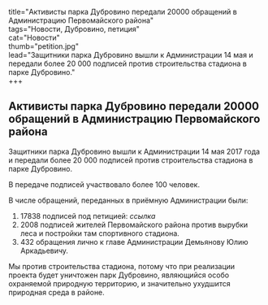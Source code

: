 title="Активисты парка Дубровино передали 20000 обращений в Администрацию Первомайского района"  
tags="Новости, Дубровино, петиция"  
cat="Новости"  
thumb="petition.jpg"  
lead="Защитники парка Дубровино вышли к Администрации 14 мая и передали более 20 000 подписей против строительства стадиона в парке Дубровино."  
+++

## Активисты парка Дубровино передали 20000 обращений в Администрацию Первомайского района

Защитники парка Дубровино вышли к Администрации 14 мая 2017 года и передали более 20 000 подписей против строительства стадиона в парке Дубровино.

В передаче подписей участвовало более 100 человек. 

В числе обращений, переданных в приёмную Администрации были:
1) 17838 подписей под петицией:
_ссылка_
2) 2008 подписей жителей Первомайского района против вырубки леса и постройки там спортивного стадиона.
3) 432 обращения лично к главе Администрации Демьянову Юлию Аркадьевичу.

Мы против строительства стадиона, потому что при реализации проекта будет уничтожен парк Дубровино, являющийся особо охраняемой природную территорию, и значительно ухудшится природная среда в районе.


